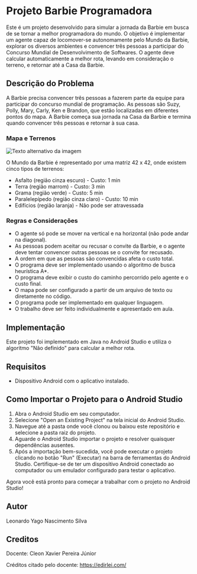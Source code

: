 # Projeto Barbie Programadora

Este é um projeto desenvolvido para simular a jornada da Barbie em busca de se tornar a melhor programadora do mundo. O objetivo é implementar um agente capaz de locomover-se autonomamente pelo Mundo da Barbie, explorar os diversos ambientes e convencer três pessoas a participar do Concurso Mundial de Desenvolvimento de Softwares. O agente deve calcular automaticamente a melhor rota, levando em consideração o terreno, e retornar até a Casa da Barbie.

## Descrição do Problema

A Barbie precisa convencer três pessoas a fazerem parte da equipe para participar do concurso mundial de programação. As pessoas são Suzy, Polly, Mary, Carly, Ken e Brandon, que estão localizadas em diferentes pontos do mapa. A Barbie começa sua jornada na Casa da Barbie e termina quando convencer três pessoas e retornar à sua casa.

### Mapa e Terrenos
![Texto alternativo da imagem](/)

O Mundo da Barbie é representado por uma matriz 42 x 42, onde existem cinco tipos de terrenos:

- Asfalto (região cinza escuro) - Custo: 1 min
- Terra (região marrom) - Custo: 3 min
- Grama (região verde) - Custo: 5 min
- Paralelepípedo (região cinza claro) - Custo: 10 min
- Edifícios (região laranja) - Não pode ser atravessada

### Regras e Considerações

- O agente só pode se mover na vertical e na horizontal (não pode andar na diagonal).
- As pessoas podem aceitar ou recusar o convite da Barbie, e o agente deve tentar convencer outras pessoas se o convite for recusado.
- A ordem em que as pessoas são convencidas afeta o custo total.
- O programa deve ser implementado usando o algoritmo de busca heurística A*.
- O programa deve exibir o custo do caminho percorrido pelo agente e o custo final.
- O mapa pode ser configurado a partir de um arquivo de texto ou diretamente no código.
- O programa pode ser implementado em qualquer linguagem.
- O trabalho deve ser feito individualmente e apresentado em aula.

## Implementação

Este projeto foi implementado em Java no Android Studio e utiliza o algoritmo "Não definido" para calcular a melhor rota.

## Requisitos

- Dispositivo Android com o aplicativo instalado.

## Como Importar o Projeto para o Android Studio

1. Abra o Android Studio em seu computador.
2. Selecione "Open an Existing Project" na tela inicial do Android Studio.
3. Navegue até a pasta onde você clonou ou baixou este repositório e selecione a pasta raiz do projeto.
4. Aguarde o Android Studio importar o projeto e resolver quaisquer dependências ausentes.
5. Após a importação bem-sucedida, você pode executar o projeto clicando no botão "Run" (Executar) na barra de ferramentas do Android Studio. Certifique-se de ter um dispositivo Android conectado ao computador ou um emulador configurado para testar o aplicativo.

  Agora você está pronto para começar a trabalhar com o projeto no Android Studio!


## Autor

Leonardo Yago Nascimento Silva

## Creditos
Docente: Cleon Xavier Pereira Júnior

Créditos citado pelo docente: https://edirlei.com/
